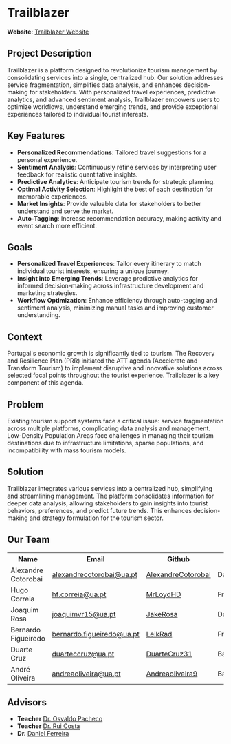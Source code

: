 # Trailblazer

**Website**: [Trailblazer Website](https://pi-trailblazer.github.io/microsite/)

## Project Description

Trailblazer is a platform designed to revolutionize tourism management by consolidating services into a single, centralized hub. Our solution addresses service fragmentation, simplifies data analysis, and enhances decision-making for stakeholders. With personalized travel experiences, predictive analytics, and advanced sentiment analysis, Trailblazer empowers users to optimize workflows, understand emerging trends, and provide exceptional experiences tailored to individual tourist interests.

## Key Features

- **Personalized Recommendations**: Tailored travel suggestions for a personal experience.
- **Sentiment Analysis**: Continuously refine services by interpreting user feedback for realistic quantitative insights.
- **Predictive Analytics**: Anticipate tourism trends for strategic planning.
- **Optimal Activity Selection**: Highlight the best of each destination for memorable experiences.
- **Market Insights**: Provide valuable data for stakeholders to better understand and serve the market.
- **Auto-Tagging**: Increase recommendation accuracy, making activity and event search more efficient.

## Goals

- **Personalized Travel Experiences**: Tailor every itinerary to match individual tourist interests, ensuring a unique journey.
- **Insight into Emerging Trends**: Leverage predictive analytics for informed decision-making across infrastructure development and marketing strategies.
- **Workflow Optimization**: Enhance efficiency through auto-tagging and sentiment analysis, minimizing manual tasks and improving customer understanding.

## Context

Portugal's economic growth is significantly tied to tourism. The Recovery and Resilience Plan (PRR) initiated the ATT agenda (Accelerate and Transform Tourism) to implement disruptive and innovative solutions across selected focal points throughout the tourist experience. Trailblazer is a key component of this agenda.

## Problem

Existing tourism support systems face a critical issue: service fragmentation across multiple platforms, complicating data analysis and management. Low-Density Population Areas face challenges in managing their tourism destinations due to infrastructure limitations, sparse populations, and incompatibility with mass tourism models.

## Solution

Trailblazer integrates various services into a centralized hub, simplifying and streamlining management. The platform consolidates information for deeper data analysis, allowing stakeholders to gain insights into tourist behaviors, preferences, and predict future trends. This enhances decision-making and strategy formulation for the tourism sector.

## Our Team

<table>
  <tr>
    <th>Name</th>
    <th>Email</th>
    <th>Github</th>
    <th>Roles</th>
  </tr>
  <tr>
    <td>Alexandre Cotorobai</td>
    <td><a href="mailto:alexandrecotorobai@ua.pt">alexandrecotorobai@ua.pt</a></td>
    <td><a href="https://github.com/AlexandreCotorobai">AlexandreCotorobai</a></td>
    <td>Database</td>
  </tr>
  <tr>
    <td>Hugo Correia</td>
    <td><a href="mailto:hf.correia@ua.pt">hf.correia@ua.pt</a></td>
    <td><a href="https://github.com/MrLoydHD">MrLoydHD</a></td>
    <td>Frontend</td>
  </tr>
  <tr>
    <td>Joaquim Rosa</td>
    <td><a href="mailto:joaquimvr15@ua.pt">joaquimvr15@ua.pt</a></td>
    <td><a href="https://github.com/JakeRosa">JakeRosa</a></td>
    <td>Database</td>
  </tr>
  <tr>
    <td>Bernardo Figueiredo</td>
    <td><a href="mailto:bernardo.figueiredo@ua.pt">bernardo.figueiredo@ua.pt</a></td>
    <td><a href="https://github.com/LeikRad">LeikRad</a></td>
    <td>Frontend</td>
  </tr>
  <tr>
    <td>Duarte Cruz</td>
    <td><a href="mailto:duarteccruz@ua.pt">duarteccruz@ua.pt</a></td>
    <td><a href="https://github.com/DuarteCruz31">DuarteCruz31</a></td>
    <td>Backend</td>
  </tr>
    <tr>
    <td>André Oliveira</td>
    <td><a href="mailto:andreaoliveira@ua.pt">andreaoliveira@ua.pt</a></td>
    <td><a href="https://github.com/andreaoliveira9">Andreaoliveira9</a></td>
    <td>Backend</td>
  </tr>
</table>

## Advisors

- **Teacher** [Dr. Osvaldo Pacheco](https://www.ua.pt/pt/p/10313442)
- **Teacher** [Dr. Rui Costa](https://www.ua.pt/pt/degeit/rui_augusto_da_costa)
- **Dr.** [Daniel Ferreira](https://www.ua.pt/pt/p/80653922)
